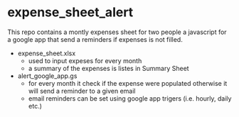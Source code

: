 # expense_sheet_alert
This repo contains a montly expenses sheet for two people a javascript for a google app that send a reminders if expenses is not filled.
- expense_sheet.xlsx 
  - used to input expeses for every month 
  - a summary of the expenses is listes in Summary Sheet 
- alert_google_app.gs
  - for every month it check if the expense were populated otherwise it will send a reminder to a given email
  - email reminders can be set using google app trigers (i.e. hourly, daily etc.)
